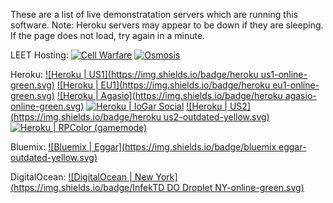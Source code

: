 These are a list of live demonstratation servers which are running this software.
Note: Heroku servers may appear to be down if they are sleeping. If the page does not load, try again in a minute.

LEET Hosting:
[![Cell Warfare](https://img.shields.io/badge/Cell%20Warfare-outdated-yellow.svg)](http://sys14257.leet.cc/)
[![Osmosis](https://img.shields.io/badge/Osmosis-outdated-yellow.svg)](http://sys53310.leet.cc:3000/)

Heroku:
[![Heroku | US1](https://img.shields.io/badge/heroku us1-online-green.svg)](https://agar-clone-us.herokuapp.com/)
[![Heroku | EU1](https://img.shields.io/badge/heroku eu1-online-green.svg)](https://agar-clone.herokuapp.com/)
[![Heroku | Agasio](https://img.shields.io/badge/heroku agasio-online-green.svg)](https://agasio.herokuapp.com/)
[![Heroku | IoGar Social](https://img.shields.io/badge/iogar-online-green.svg)](https://iogar.herokuapp.com/)
[![Heroku | US2](https://img.shields.io/badge/heroku us2-outdated-yellow.svg)](https://agario-clone-us.herokuapp.com/)
[![Heroku | RPColor (gamemode)](https://img.shields.io/badge/RPColor(Agario%20mode)-online-green.svg)](https://atrue.herokuapp.com/)

Bluemix:
[![Bluemix | Eggar](https://img.shields.io/badge/bluemix eggar-outdated-yellow.svg)](http://eggar.io/)

DigitalOcean:
[![DigitalOcean | New York](https://img.shields.io/badge/InfekTD DO Droplet NY-online-green.svg)](http://texster.tk)